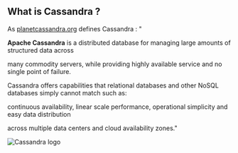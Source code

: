 
## What is Cassandra ?

As [planetcassandra.org](http://www.planetcassandra.org/what-is-apache-cassandra/) defines Cassandra : "

**Apache Cassandra** is a distributed database for managing large amounts of structured data across

many commodity servers,  while providing highly available service and no single point of failure. 

Cassandra offers capabilities that relational databases and other NoSQL databases simply cannot match such as:

continuous availability, linear scale performance, operational simplicity and easy data distribution

across multiple data centers and cloud availability zones."

![Cassandra logo](https://cloud.githubusercontent.com/assets/14142983/11412199/e1c82d58-9396-11e5-8125-b68ac0d7ee8b.png "This picture from planetcassandra.org")
